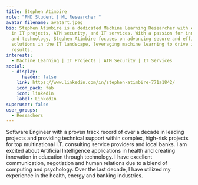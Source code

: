 ```yaml
---
title: Stephen Atimbire
role: "PHD Student | ML Researcher "
avatar_filename: avatart.jpeg
bio: Stephen Atimbire is a dedicated Machine Learning Researcher with expertise
  in IT projects, ATM security, and IT services. With a passion for innovation
  and technology, Stephen Atimbire focuses on advancing secure and efficient
  solutions in the IT landscape, leveraging machine learning to drive impactful
  results.
interests:
  - Machine Learning | IT Projects | ATM Security | IT Services
social:
  - display:
      header: false
    link: https://www.linkedin.com/in/stephen-atimbire-771a1842/
    icon_pack: fab
    icon: linkedin
    label: LinkedIn
superuser: false
user_groups:
  - Reseachers
---
```


Software Engineer with a proven track record of over a decade in leading projects and providing technical support within complex, high-risk projects for top multinational I.T. consulting service providers and local banks. I am excited about Artificial Intelligence applications in health and creating innovation in education through technology. I have excellent communication, negotiation and human relations due to a blend of computing and psychology. Over the last decade, I have utilized my experience in the health, energy and banking industries.
